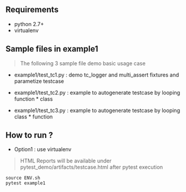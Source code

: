 ## Requirements
- python 2.7+
- virtualenv


## Sample files in example1

> The following 3 sample file demo basic usage case


- example1/test_tc1.py : demo tc_logger and multi_assert fixtures and parametize testcase

- example1/test_tc2.py : example to autogenerate testcase by looping function * class

- example1/test_tc3.py : example to autogenerate testcase by looping class * function


## How to run ?
- Option1 : use virtualenv
>  HTML Reports will be available under pytest_demo/artifacts/testcase.html after pytest execution

```
source ENV.sh
pytest example1

```

